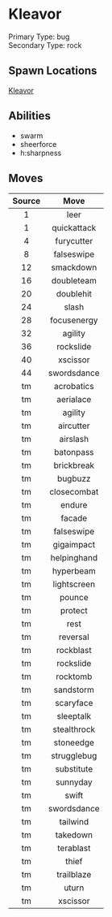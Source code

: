 # Kleavor  
Primary Type: bug  
Secondary Type: rock  
  
## Spawn Locations  
[Kleavor](/data/spawn_presets/kleavor.md)  
  
## Abilities  
  * swarm
  * sheerforce
  * h:sharpness
  
  
## Moves  
  
| Source | Move |  
|:---:|:---:|  
| 1 | leer |  
| 1 | quickattack |  
| 4 | furycutter |  
| 8 | falseswipe |  
| 12 | smackdown |  
| 16 | doubleteam |  
| 20 | doublehit |  
| 24 | slash |  
| 28 | focusenergy |  
| 32 | agility |  
| 36 | rockslide |  
| 40 | xscissor |  
| 44 | swordsdance |  
| tm | acrobatics |  
| tm | aerialace |  
| tm | agility |  
| tm | aircutter |  
| tm | airslash |  
| tm | batonpass |  
| tm | brickbreak |  
| tm | bugbuzz |  
| tm | closecombat |  
| tm | endure |  
| tm | facade |  
| tm | falseswipe |  
| tm | gigaimpact |  
| tm | helpinghand |  
| tm | hyperbeam |  
| tm | lightscreen |  
| tm | pounce |  
| tm | protect |  
| tm | rest |  
| tm | reversal |  
| tm | rockblast |  
| tm | rockslide |  
| tm | rocktomb |  
| tm | sandstorm |  
| tm | scaryface |  
| tm | sleeptalk |  
| tm | stealthrock |  
| tm | stoneedge |  
| tm | strugglebug |  
| tm | substitute |  
| tm | sunnyday |  
| tm | swift |  
| tm | swordsdance |  
| tm | tailwind |  
| tm | takedown |  
| tm | terablast |  
| tm | thief |  
| tm | trailblaze |  
| tm | uturn |  
| tm | xscissor |  
  
